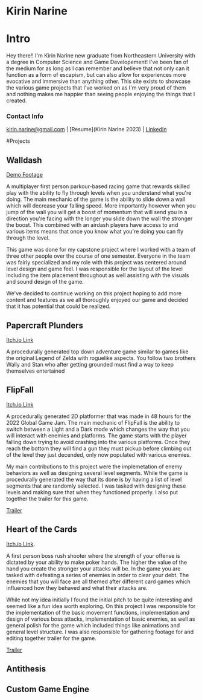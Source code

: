 # Kirin Narine

# Intro

Hey there!! I'm Kirin Narine new graduate from Northeastern University with a degree in Computer Science and Game Developement! I've been fan of the medium for as long as I can remember and believe that not only can it function as a form of escapism, but can also allow for experiences more evocative and immersive than anything other. This site exists to showcase the various game projects that I've worked on as I'm very proud of them and nothing makes me happier than seeing people enjoying the things that I created.

### Contact Info
kirin.narine@gmail.com | [Resume](Kirin Narine 2023) | [LinkedIn](https://www.linkedin.com/in/kirin-narine-114463196/)


#Projects

## Walldash
[Demo Footage](https://www.youtube.com/watch?v=wVuuAmM89Ws)

A multiplayer first person parkour-based racing game that rewards skilled play with the ability to fly through levels when you understand what you're doing. The main mechanic of the game is the ability to slide down a wall which will decrease your falling speed. More importantly however when you jump of the wall you will get a boost of momentum that will send you in a direction you're facing with the longer you slide down the wall the stronger the boost. This combined with an airdash players have access to and various items means that once you know what you're doing you can fly through the level. 

This game was done for my capstone project where I worked with a team of three other people over the course of one semester. Everyone in the team was fairly specialized and my role with this project was centered around level design and game feel. I was responsible for the layout of the level including the item placement throughout as well assisting with the visuals and sound design of the game.

We've decided to continue working on this project hoping to add more content and features as we all thoroughly enjoyed our game and decided that it has potential that could be realized.

## Papercraft Plunders
[Itch.io Link](https://jlewis19.itch.io/papercraft-plunders)

A procedurally generated top down adventure game similar to games like the original Legend of Zelda with roguelike aspects. You follow two brothers Wally and Stan who after getting grounded must find a way to keep themselves entertained 

## FlipFall
[Itch.io Link](https://jlewis19.itch.io/flipfall)

A procedurally generated 2D platformer that was made in 48 hours for the 2022 Global Game Jam. The main mechanic of FlipFall is the ability to switch between a Light and a Dark mode which changes the way that you will interact with enemies and platforms. The game starts with the player falling down trying to avoid crashing into the various platforms. Once they reach the bottom they will find a gun they must pickup before climbing out of the level they just decended, only now populated with various enemies.

My main contributions to this project were the implemetation of enemy behaviors as well as designing several level segments. While the game is procedurally generated the way that its done is by having a list of level segments that are randomly selected. I was tasked with designing these levels and making sure that when they functioned properly. I also put together the trailer for this game.

[Trailer](https://www.youtube.com/watch?v=_K3VnBIYrfo)

## Heart of the Cards
[Itch.io Link](https://jlewis19.itch.io/heart-of-the-cards).

A first person boss rush shooter where the strength of your offense is dictated by your ability to make poker hands. The higher the value of the hand you create the stronger your attacks will be. In the game you are tasked with defeating a series of enemies in order to clear your debt. The enemies that you will face are all themed after different card games which influenced how they behaved and what their attacks are.

While not my idea initially I found the initial pitch to be quite interesting and seemed like a fun idea worth exploring. On this project I was responsible for the implementation of the basic movement functions, implementation and design of various boss attacks, implementation of basic enemies, as well as general polish for the game which included things like animations and general level structure. I was also responsible for gathering footage for and editing together trailer for the game.

[Trailer](https://www.youtube.com/watch?v=7AeeUF-GEeI&t=12s)

## Antithesis

## Custom Game Engine

